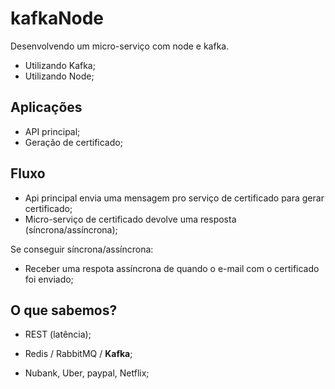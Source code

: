 # kafkaNode
Desenvolvendo um micro-serviço com node e kafka.

- Utilizando Kafka;
- Utilizando Node;

## Aplicações

- API principal;
- Geração de certificado;

## Fluxo 

- Api principal envia uma mensagem pro serviço de certificado para gerar certificado;
- Micro-serviço de certificado devolve uma resposta (síncrona/assíncrona);

Se conseguir síncrona/assíncrona: 

- Receber uma respota assíncrona de quando o e-mail com o certificado foi enviado;

## O que sabemos?

- REST (latência);
- Redis / RabbitMQ / **Kafka**;

- Nubank, Uber, paypal, Netflix;